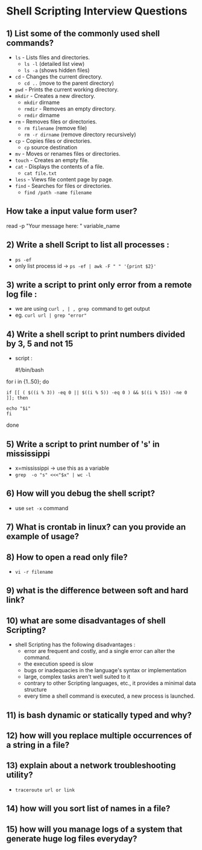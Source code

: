 
# Shell Scripting Interview Questions

## 1) List some of the commonly used shell commands?
- ```ls``` - Lists files and directories.
    - ```ls -l``` (detailed list view)
    - ```ls -a``` (shows hidden files)
- ```cd``` - Changes the current directory.
    - ```cd ..``` (move to the parent directory)
- ```pwd``` - Prints the current working directory.
- ```mkdir``` - Creates a new directory.
    - ```mkdir``` dirname
    - ```rmdir``` - Removes an empty directory.
    - ```rmdir``` dirname
- ```rm``` - Removes files or directories.
    - ```rm filename``` (remove file)
    - ```rm -r dirname``` (remove directory recursively)
- ```cp``` - Copies files or directories.
    - ```cp``` source destination
- ```mv``` - Moves or renames files or directories.
- ```touch``` - Creates an empty file.
- ```cat``` - Displays the contents of a file.
    - ```cat file.txt```
- ```less``` - Views file content page by page.
- ```find``` - Searches for files or directories.
    - ```find /path -name filename```

## How take a input value form user?

read -p "Your message here: " variable_name


## 2) Write a shell Script to list all processes : 
- ```ps -ef```
- only list process id -> ```ps -ef | awk -F " " '{print $2}'```


## 3) write a script to print only error from a remote log file : 

- we are using ```curl , | , grep ```command to get output
- eg. ```curl url | grep "error"``` 

## 4) Write a shell script to print numbers divided by 3, 5 and not 15 
- script : 
    
    #!/bin/bash
    
for i in {1..50}; do

    if [[ ( $((i % 3)) -eq 0 || $((i % 5)) -eq 0 ) && $((i % 15)) -ne 0 ]]; then

    echo "$i"
    fi

done

## 5) Write a script to print number of 's' in mississippi
- x=mississippi  -> use this as a variable 
- ```grep  -o "s" <<<"$x" | wc -l```

## 6) How will you debug the shell script?
- use ```set -x``` command

## 7) What is crontab in linux? can you provide an example of usage?

## 8) How to open a read only file?
- ```vi -r filename```

## 9) what is the difference between soft and hard link?

## 10) what are some disadvantages of shell Scripting?
- shell Scripting has the following disadvantages :
    - error are frequent and costly, and a single error can alter the command.
    - the execution speed is slow
    - bugs or inadequacies in the language's syntax or implementation 
    - large, complex tasks aren't well suited to it 
    - contrary to other Scripting languages, etc., it provides a minimal data structure 
    - every time a shell command is executed, a new process is launched.


## 11) is bash dynamic or statically typed and why?

## 12) how will you replace multiple occurrences of a string in a file?

## 13) explain about a network troubleshooting utility?
- ```traceroute url or link ```

## 14) how will you sort list of names in a file?

## 15) how will you manage logs of a system that generate huge log files everyday? 
